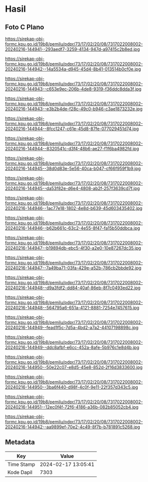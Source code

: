 # Hasil

## Foto C Plano

https://sirekap-obj-formc.kpu.go.id/19b8/pemilu/pdpr/73/17/02/20/08/7317022008002-20240216-144941--293aedf7-3259-4134-947d-a97415c2b8ed.jpg

https://sirekap-obj-formc.kpu.go.id/19b8/pemilu/pdpr/73/17/02/20/08/7317022008002-20240216-144942--14a5534a-d945-45d4-8b41-013514b0cf0e.jpg

https://sirekap-obj-formc.kpu.go.id/19b8/pemilu/pdpr/73/17/02/20/08/7317022008002-20240216-144943--c653e9ec-206b-4de8-9319-f36ddc8dda3f.jpg

https://sirekap-obj-formc.kpu.go.id/19b8/pemilu/pdpr/73/17/02/20/08/7317022008002-20240216-144943--e3b2b4de-f28c-49c0-b946-c3ae1873232e.jpg

https://sirekap-obj-formc.kpu.go.id/19b8/pemilu/pdpr/73/17/02/20/08/7317022008002-20240216-144944--8fcc1247-c61e-45d8-87fe-077029451d74.jpg

https://sirekap-obj-formc.kpu.go.id/19b8/pemilu/pdpr/73/17/02/20/08/7317022008002-20240216-144944--8320541c-d3f4-48b6-ae27-f1f6ba4982fd.jpg

https://sirekap-obj-formc.kpu.go.id/19b8/pemilu/pdpr/73/17/02/20/08/7317022008002-20240216-144945--38d0d83e-5e56-40ca-b047-cf66f959f1b9.jpg

https://sirekap-obj-formc.kpu.go.id/19b8/pemilu/pdpr/73/17/02/20/08/7317022008002-20240216-144945--da53f82e-d6e4-4808-ab2f-257f3639cd7f.jpg

https://sirekap-obj-formc.kpu.go.id/19b8/pemilu/pdpr/73/17/02/20/08/7317022008002-20240216-144946--1ac77e18-1802-4e8d-b639-45d603435402.jpg

https://sirekap-obj-formc.kpu.go.id/19b8/pemilu/pdpr/73/17/02/20/08/7317022008002-20240216-144946--b62b661c-63c2-4e55-8f47-fa15b50ddbca.jpg

https://sirekap-obj-formc.kpu.go.id/19b8/pemilu/pdpr/73/17/02/20/08/7317022008002-20240216-144947--b19894db-ebc5-4f30-a2e0-10e87267dc35.jpg

https://sirekap-obj-formc.kpu.go.id/19b8/pemilu/pdpr/73/17/02/20/08/7317022008002-20240216-144947--7a49ba71-03fa-429e-a52b-786cb2bbde92.jpg

https://sirekap-obj-formc.kpu.go.id/19b8/pemilu/pdpr/73/17/02/20/08/7317022008002-20240216-144948--d9a3fdf2-dd84-40af-86eb-8f7c0493ed22.jpg

https://sirekap-obj-formc.kpu.go.id/19b8/pemilu/pdpr/73/17/02/20/08/7317022008002-20240216-144948--564795a6-651a-4121-8881-7254e7457615.jpg

https://sirekap-obj-formc.kpu.go.id/19b8/pemilu/pdpr/73/17/02/20/08/7317022008002-20240216-144949--fead1f5c-7d5a-4bd2-a7a2-44107198898c.jpg

https://sirekap-obj-formc.kpu.go.id/19b8/pemilu/pdpr/73/17/02/20/08/7317022008002-20240216-144949--ddc8afbf-e6cc-452a-8afe-5b976c1e8d4b.jpg

https://sirekap-obj-formc.kpu.go.id/19b8/pemilu/pdpr/73/17/02/20/08/7317022008002-20240216-144950--50e22c07-e8d5-45e8-852d-2f16d3833600.jpg

https://sirekap-obj-formc.kpu.go.id/19b8/pemilu/pdpr/73/17/02/20/08/7317022008002-20240216-144950--3ba6f440-d98f-4c0f-9e11-22f357d343c5.jpg

https://sirekap-obj-formc.kpu.go.id/19b8/pemilu/pdpr/73/17/02/20/08/7317022008002-20240216-144951--12ec0f4f-72f6-4186-a36b-082b85052cb4.jpg

https://sirekap-obj-formc.kpu.go.id/19b8/pemilu/pdpr/73/17/02/20/08/7317022008002-20240216-144942--aa9899ef-70e2-4c49-8f7b-b781891c5268.jpg


## Metadata

| Key        | Value               |
| ---------- | ------------------- |
| Time Stamp | 2024-02-17 13:05:41 |
| Kode Dapil | 7303                |




